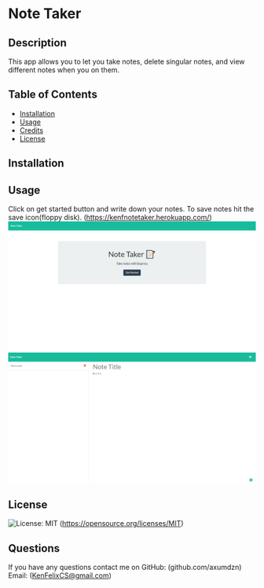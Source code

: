# Note Taker
## Description
 This app allows you to let you take notes, delete singular notes, and view different notes when you on them.
## Table of Contents
- [Installation](#installation)
- [Usage](#usage)
- [Credits](#credits)
- [License](#license)
## Installation

## Usage
Click on get started button and write down your notes. To save notes hit the save icon(floppy disk).
(https://kenfnotetaker.herokuapp.com/)
![mainscreenshot](public/assets/images/main.PNG)
![notesscreenshot](public/assets/images/notes.PNG)
## License
![License: MIT](https://img.shields.io/badge/License-MIT-yellow.svg) (https://opensource.org/licenses/MIT)

## Questions
If you have any questions contact me on
GitHub: (github.com/axumdzn)
Email: (KenFelixCS@gmail.com)
